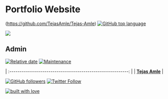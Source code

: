 # Portfolio Website

(https://github.com/TejasAmle/Tejas-Amle) [![GitHub top language](https://img.shields.io/github/languages/top/TejasAmle/Portfolio?color=yellow&logo=javascript)](https://github.com/TejasAmle/Tejas-Amle)

![](public/images/portfolio.png)

## Admin

[![Relative date](https://img.shields.io/badge/started-May-brightgreen)](https://github.com/TejasAmle/) [![Maintenance](https://img.shields.io/maintenance/yes/2020?color=green&logo=github)](https://github.com/TejasAmle/)


| :----------------------------------------------------------: |
| **[Tejas Amle](https://www.linkedin.com/in/tejas-amle)**  |

[![GitHub followers](https://img.shields.io/github/followers/TejasAmle.svg?label=Follow%20@TejasAmle&style=social)](https://github.com/tejas_amle/) [![Twitter Follow](https://img.shields.io/twitter/follow/tejas_amle?style=social)](https://twitter.com/tejas_amle) 

[![built with love](https://forthebadge.com/images/badges/built-with-love.svg)](https://github.com/TejasAmle/)
